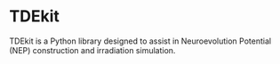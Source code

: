 # TDEkit
TDEkit is a Python library designed to assist in Neuroevolution Potential (NEP) construction and irradiation simulation.
